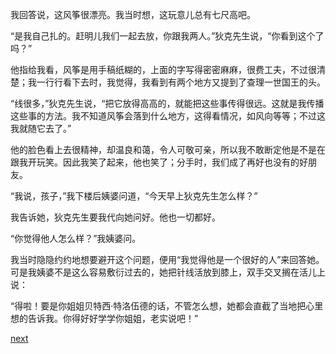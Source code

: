 
我回答说，这风筝很漂亮。我当时想，这玩意儿总有七尺高吧。

“是我自己扎的。赶明儿我们一起去放，你跟我两人。”狄克先生说，“你看到这个了吗？”

他指给我看，风筝是用手稿纸糊的，上面的字写得密密麻麻，很费工夫，不过很清楚；我一行行看下去时，我觉得，我看到有两个地方又提到了查理一世国王的头。

“线很多，”狄克先生说，“把它放得高高的，就能把这些事传得很远。这就是我传播这些事的方法。我不知道风筝会落到什么地方，这得看情况，如风向等等；不过这我就随它去了。”

他的脸色看上去很精神，却温良和蔼，令人可敬可亲，所以我不敢断定他是不是在跟我开玩笑。因此我笑了起来，他也笑了；分手时，我们成了再好也没有的好朋友。

“我说，孩子，”我下楼后姨婆问道，“今天早上狄克先生怎么样？”

我告诉她，狄克先生要我代向她问好。他也一切都好。

“你觉得他人怎么样？”我姨婆问。

我当时隐隐约约地想要避开这个问题，便用“我觉得他是一个很好的人”来回答她。可是我姨婆不是这么容易敷衍过去的，她把针线活放到膝上，双手交叉搁在活儿上说：

“得啦！要是你姐姐贝特西·特洛伍德的话，不管怎么想，她都会直截了当地把心里想的告诉我。你得好好学学你姐姐，老实说吧！”

[next](page189)